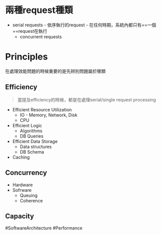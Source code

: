 # 兩種request種類

- serial requests
		- 依序執行的request
		- 在任何時期，系統內都只有==一個==request在執行
	- concurrent requests

# Principles

在處理效能問題的時候重要的是先辨別問題屬於哪類
## Efficiency

> 當提及efficiency的時候，都是在處理serial/single request processing

- Efficient Resource Utilization
	- IO - Memory, Network, Disk
	- CPU
- Efficient Logic
	- Algorithms
	- DB Queries
- Efficient Data Storage
	- Data structures
	- DB Schema
- Caching

## Concurrency

- Hardware
- Sofrware
	- Queuing
	- Coherence

## Capacity


#SoftwareArchitecture #Performance 